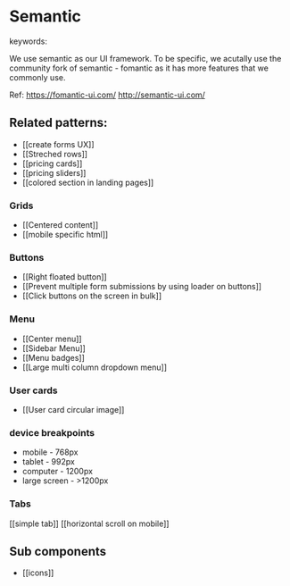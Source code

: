 # Semantic
keywords: 

We use semantic as our UI framework. To be specific, we acutally use the community fork of semantic - fomantic as it has more features that we commonly use.

Ref: 
https://fomantic-ui.com/
http://semantic-ui.com/

## Related patterns:
- [[create forms UX]]
- [[Streched rows]]
- [[pricing cards]]
- [[pricing sliders]]
- [[colored section in landing pages]]


### Grids
- [[Centered content]]
- [[mobile specific html]]
### Buttons
- [[Right floated button]]
- [[Prevent multiple form submissions by using loader on buttons]]
- [[Click buttons on the screen in bulk]]

### Menu
- [[Center menu]]
- [[Sidebar Menu]]
- [[Menu badges]]
- [[Large multi column dropdown menu]]

### User cards
- [[User card circular image]]

### device breakpoints 
- mobile - 768px
- tablet - 992px
- computer - 1200px
- large screen - >1200px

### Tabs
[[simple tab]]
[[horizontal scroll on mobile]]

## Sub components 
- [[icons]]


